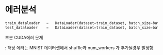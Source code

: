 # 에러분석

```python
train_dataloader   =   DataLoader(dataset=train_dataset, batch_size=batch_size)
test_dataloader    =   DataLoader(dataset=train_dataset, batch_size=batch_size)
```

부분 CUDA에러 문제

: 해당 에러는 MNIST 데이터셋에서 shuffle과 num_workers 가 추가될경우 발생함